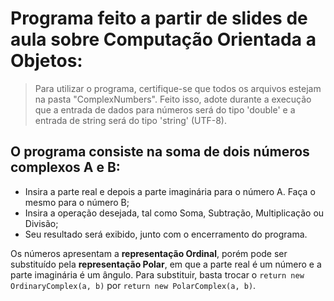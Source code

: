 # Programa feito a partir de slides de aula sobre Computação Orientada a Objetos:

> Para utilizar o programa, certifique-se que todos os arquivos estejam na pasta "ComplexNumbers". Feito isso, adote durante a execução que a entrada de dados para números será do tipo 'double' e a entrada de string será do tipo 'string' (UTF-8).

## O programa consiste na soma de dois números complexos A e B:

+ Insira a parte real e depois a parte imaginária para o número A. Faça o mesmo para o número B;
+ Insira a operação desejada, tal como Soma, Subtração, Multiplicação ou Divisão;
+ Seu resultado será exibido, junto com o encerramento do programa.

Os números apresentam a **representação Ordinal**, porém pode ser substituído pela **representação Polar**, em que a parte real é um número e a parte imaginária é um ângulo. Para substituir, basta trocar o `return new OrdinaryComplex(a, b)` por `return new PolarComplex(a, b)`.
